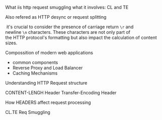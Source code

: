 What iis http request smuggling 
what it involves: CL and TE

Also refered as HTTP desync or request splitting

 it's crucial to consider the presence of carriage return `\r` and newline `\n` characters. These characters are not only part of the HTTP protocol's formatting but also impact the calculation of content sizes.


Compossition of modern web applications

- common components
- Reverse Proxy and Load Balancer 
- Caching Mechanisms 


Understanding HTTP Request structure

CONTENT-LENGH Header 
Transfer-Encoding Header

How HEADERS affect request processing 


CL.TE Req Smuggling


